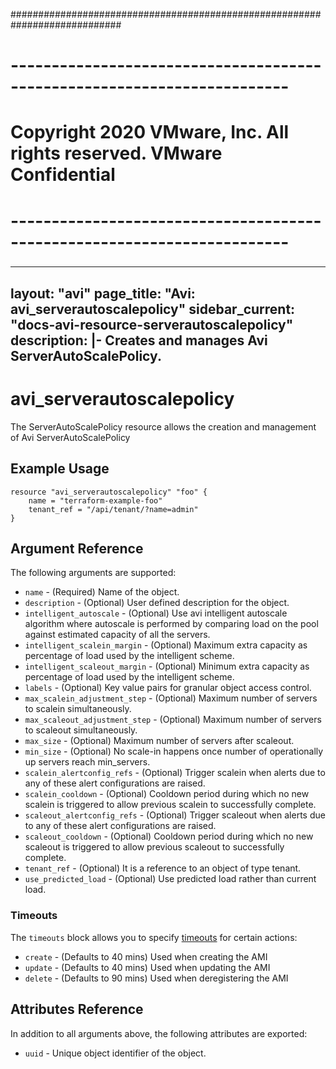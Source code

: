############################################################################
# ------------------------------------------------------------------------
# Copyright 2020 VMware, Inc.  All rights reserved. VMware Confidential
# ------------------------------------------------------------------------
###

---
layout: "avi"
page_title: "Avi: avi_serverautoscalepolicy"
sidebar_current: "docs-avi-resource-serverautoscalepolicy"
description: |-
  Creates and manages Avi ServerAutoScalePolicy.
---

# avi_serverautoscalepolicy

The ServerAutoScalePolicy resource allows the creation and management of Avi ServerAutoScalePolicy

## Example Usage

```hcl
resource "avi_serverautoscalepolicy" "foo" {
    name = "terraform-example-foo"
    tenant_ref = "/api/tenant/?name=admin"
}
```

## Argument Reference

The following arguments are supported:

* `name` - (Required) Name of the object.
* `description` - (Optional) User defined description for the object.
* `intelligent_autoscale` - (Optional) Use avi intelligent autoscale algorithm where autoscale is performed by comparing load on the pool against estimated capacity of all the servers.
* `intelligent_scalein_margin` - (Optional) Maximum extra capacity as percentage of load used by the intelligent scheme.
* `intelligent_scaleout_margin` - (Optional) Minimum extra capacity as percentage of load used by the intelligent scheme.
* `labels` - (Optional) Key value pairs for granular object access control.
* `max_scalein_adjustment_step` - (Optional) Maximum number of servers to scalein simultaneously.
* `max_scaleout_adjustment_step` - (Optional) Maximum number of servers to scaleout simultaneously.
* `max_size` - (Optional) Maximum number of servers after scaleout.
* `min_size` - (Optional) No scale-in happens once number of operationally up servers reach min_servers.
* `scalein_alertconfig_refs` - (Optional) Trigger scalein when alerts due to any of these alert configurations are raised.
* `scalein_cooldown` - (Optional) Cooldown period during which no new scalein is triggered to allow previous scalein to successfully complete.
* `scaleout_alertconfig_refs` - (Optional) Trigger scaleout when alerts due to any of these alert configurations are raised.
* `scaleout_cooldown` - (Optional) Cooldown period during which no new scaleout is triggered to allow previous scaleout to successfully complete.
* `tenant_ref` - (Optional) It is a reference to an object of type tenant.
* `use_predicted_load` - (Optional) Use predicted load rather than current load.


### Timeouts

The `timeouts` block allows you to specify [timeouts](https://www.terraform.io/docs/configuration/resources.html#timeouts) for certain actions:

* `create` - (Defaults to 40 mins) Used when creating the AMI
* `update` - (Defaults to 40 mins) Used when updating the AMI
* `delete` - (Defaults to 90 mins) Used when deregistering the AMI

## Attributes Reference

In addition to all arguments above, the following attributes are exported:

* `uuid` -  Unique object identifier of the object.

